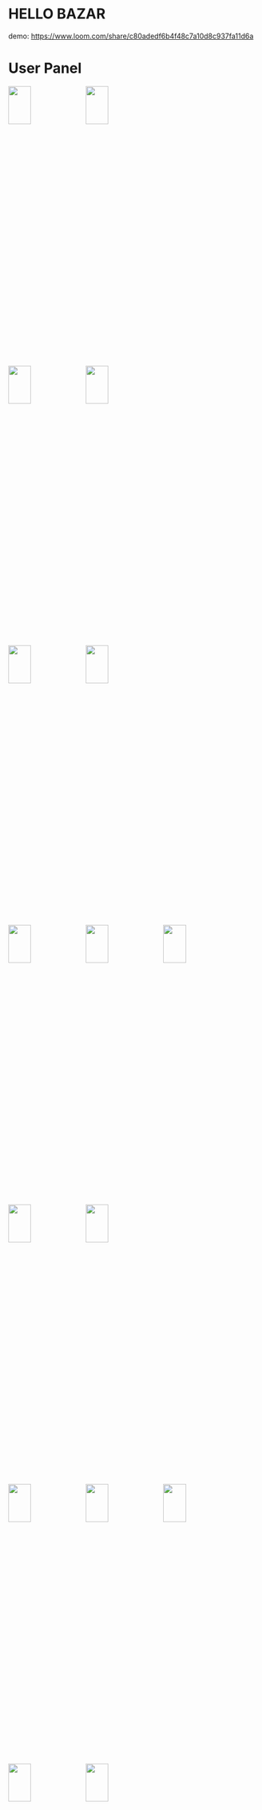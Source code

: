 # HELLO BAZAR
demo: https://www.loom.com/share/c80adedf6b4f48c7a10d8c937fa11d6a
 
# User Panel
<img width=30% height=14% src="https://user-images.githubusercontent.com/62088928/199611957-d664bf1c-b0fc-4924-9364-832f684be139.jpg">   <img width=30% height=14% src="https://user-images.githubusercontent.com/62088928/199612014-fcede28f-2cd5-4841-a50e-c886d73507ee.jpg">

<img width=30% height=14% src="https://user-images.githubusercontent.com/62088928/199612170-4cff30fa-9405-4c06-93f8-5b961a379feb.jpg">  <img width=30% height=14% src="https://user-images.githubusercontent.com/62088928/199612264-c2b97013-26cf-41a4-b275-7597780d1f2f.jpg">

<img width=30% height=14% src="https://user-images.githubusercontent.com/62088928/199612301-77d9cac6-5ec0-4a94-b44f-195c35008865.jpg">  <img width=30% height=14% src="https://user-images.githubusercontent.com/62088928/199612328-c61b48a9-6ade-4b37-b594-acecc266c15a.jpg">  

<img width=30% height=14% src="https://user-images.githubusercontent.com/62088928/199612389-28ac5214-3668-4363-b182-c722c89c7b15.jpg"> <img width=30% height=14% src="https://user-images.githubusercontent.com/62088928/199612446-e415fa8c-688c-45db-b7ca-0a6203d71340.jpg">  <img width=30% height=14% src="https://user-images.githubusercontent.com/62088928/199614342-eb9cc8de-e35e-438f-aa70-a8070a550c7f.jpg">

<img width=30% height=14% src="https://user-images.githubusercontent.com/62088928/199612521-4ade6b75-6b6f-4ecc-b807-173d2945f388.jpg">  <img width=30% height=14% src="https://user-images.githubusercontent.com/62088928/199612579-632818f0-1389-49f0-9a74-4d8b59c3695f.jpg"> 

<img width=30% height=14% src="https://user-images.githubusercontent.com/62088928/199612633-20edaccb-39ac-48d6-ab3d-4b4f31971c2b.jpg">  <img width=30% height=14% src="https://user-images.githubusercontent.com/62088928/199612956-df76cd11-9b0d-4108-b32b-306a6597c26f.jpg"> <img width=30% height=14% src="https://user-images.githubusercontent.com/62088928/199613345-a1e17d79-43db-4f82-b38d-766b7985018a.jpg">

<img width=30% height=14% src="https://user-images.githubusercontent.com/62088928/199613063-212a29b0-c996-4e32-893a-e69b9ba238d4.jpg">  <img width=30% height=14% src="https://user-images.githubusercontent.com/62088928/199613094-73fadf7a-7be3-4112-bb49-9107b08a1ee7.jpg">


# Admin Panel

<img width=30% height=14% src="https://user-images.githubusercontent.com/62088928/199613176-3d9bae4a-2c9a-461c-a761-7f0db9bee446.jpg"> <img width=30% height=14% src="https://user-images.githubusercontent.com/62088928/199613385-d8d76e1a-fd26-4cc9-8085-b6bb0ac0a844.jpg">  <img width=30% height=14% src="https://user-images.githubusercontent.com/62088928/199613424-b9a4db72-8a87-4ee0-8933-6296e69f86c2.jpg">

<img width=30% height=14% src="https://user-images.githubusercontent.com/62088928/199613485-9b59b1bf-9ec5-46c6-955a-8b272305e4eb.jpg">  <img width=30% height=14% src="https://user-images.githubusercontent.com/62088928/199613515-94b9529c-01d9-4dbf-987a-05171a83af73.jpg">

